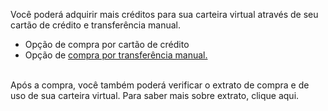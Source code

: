 Você poderá adquirir mais créditos para sua carteira virtual através de seu cartão de crédito e transferência manual. 

- Opção de compra por cartão de crédito
- Opção de [compra por transferência manual.](/ABT-%2D-app-Android/4.-Como-adquirir-créditos-?/4.2.-Realizando-uma-compra-por-transferência-manual)<br><br>

Após a compra, você também poderá verificar o extrato de compra e de uso de sua carteira virtual. Para saber mais sobre extrato, clique aqui.


